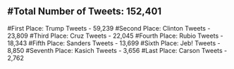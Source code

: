 #Total Number of Tweets: 152,401 
---
#First Place: Trump Tweets - 59,239
#Second Place: Clinton Tweets - 23,809
#Third Place: Cruz Tweets - 22,045
#Fourth Place: Rubio Tweets - 18,343
#Fifth Place: Sanders Tweets - 13,699
#Sixth Place: Jeb! Tweets - 8,850
#Seventh Place: Kasich Tweets - 3,656
#Last Place: Carson Tweets - 2,762
